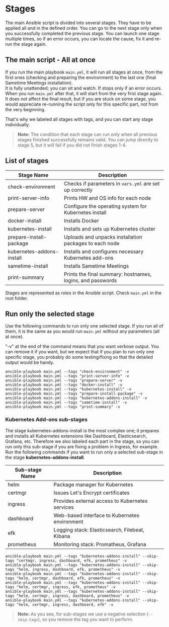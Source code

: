 # Stages

The main Ansible script is divided into several stages. They have to be applied all and in the defined order.
You can go to the next stage only when you successfully completed the previous stage.
You can launch one stage multiple times, so if an error occurs, you can locate the cause, fix it and re-run the stage again.

## The main script - All at once
If you run the main playbook `main.yml`, it will run all stages at once, from the first ones (checking and preparing the environment) to the last one (final Sametime Meetings installation).\
It is fully unattended; you can sit and watch. If stops only if an error occurs. When you run `main.yml` after that, it will start from the very first stage again.\
It does not affect the final result, but if you are stuck on some stage, you would appreciate re-running the script only for this specific part, not from the very beginning.

That's why we labeled all stages with tags, and you can start any stage individually.
> **Note:** The condition that each stage can run only when all previous stages finished successfully remains valid. You can jump directly to stage 5, but it will fail if you did not finish stages 1-4.

## List of stages

Stage Name | Description
--|--
check-environment  |  Checks if parameters in `vars.yml` are set up correctly
print-server-info  |  Prints HW and OS info for each node
prepare-server  |  Configure the operating system for Kubernetes install
docker-install  |  Installs Docker
kubernetes-install  |  Installs and sets up Kubernetes cluster
prepare-install-package  |  Uploads and unpacks installation packages to each node
kubernetes-addons-install  |  Installs and configures necessary Kubernetes add-ons
sametime-install  |  Installs Sametime Meetings
print-summary  |  Prints the final summary: hostnames, logins, and passwords

Stages are represented as _roles_ in the Ansible script. Check `main.yml` in the root folder.

## Run only the selected stage

Use the following commands to run only one selected stage. If you run all of them, it is the same as you would run `main.yml` without any parameters (all at once).

"-v" at the end of the command means that you want verbose output. You can remove it if you want, but we expect that if you plan to run only one specific stage, you probably do some testing/fixing so that the detailed output would be handy.

```
ansible-playbook main.yml --tags "check-environment" -v
ansible-playbook main.yml --tags "print-server-info" -v
ansible-playbook main.yml --tags "prepare-server" -v
ansible-playbook main.yml --tags "docker-install" -v
ansible-playbook main.yml --tags "kubernetes-install" -v
ansible-playbook main.yml --tags "prepare-install-package" -v
ansible-playbook main.yml --tags "kubernetes-addons-install" -v
ansible-playbook main.yml --tags "sametime-install" -v
ansible-playbook main.yml --tags "print-summary" -v
```

### Kubernetes Add-ons sub-stages
The stage kubernetes-addons-install is the most complex one; it prepares and installs all Kubernetes extensions like Dashboard, Elasticsearch, Grafana, etc. Therefore we also labeled each part in the stage, so you can run only this sub-stage if you are fixing a problem in Ingress, for example.\
Run the following commands if you want to run only a selected sub-stage in the stage **kubernetes-addons-install**.

Sub-stage Name | Description
--|--
helm  |  Package manager for Kubernetes
certmgr  |  Issues Let's Encrypt certificates
ingress  |  Provides external access to Kubernetes services
dashboard  |  Web-based interface to Kubernetes environment
efk  |  Logging stack: Elasticsearch, Filebeat, Kibana
prometheus  |  Monitoring stack: Promatheus, Grafana

```
ansible-playbook main.yml --tags "kubernetes-addons-install" --skip-tags "certmgr, ingress, dashboard, efk, prometheus" -v
ansible-playbook main.yml --tags "kubernetes-addons-install" --skip-tags "helm, ingress, dashboard, efk, prometheus" -v
ansible-playbook main.yml --tags "kubernetes-addons-install" --skip-tags "helm, certmgr, dashboard, efk, prometheus" -v
ansible-playbook main.yml --tags "kubernetes-addons-install" --skip-tags "helm, certmgr, ingress, efk, prometheus" -v
ansible-playbook main.yml --tags "kubernetes-addons-install" --skip-tags "helm, certmgr, ingress, dashboard, prometheus" -v
ansible-playbook main.yml --tags "kubernetes-addons-install" --skip-tags "helm, certmgr, ingress, dashboard, efk" -v
```
> **Note:** As you see, for sub-stages we use a negative selection (`--skip-tags`), so you remove the tag you want to perform.
